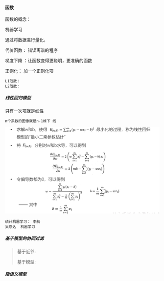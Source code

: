 #### 函数

函数的概念：



















机器学习



通过将数据进行量化，

代价函数： 错误离谱的程序





梯度下降 ：让函数变得更聪明，更准确的函数





正则化： 加一个正则化项

```
L1范数：
L2范数：
```

##### 线性回归模型

只有一次项就是线性

```
n个系数的图像就是n-1维下 线
```

  ![1553826173898](assets/1553826173898.png)







```
统计机器学习： 李航
吴恩达  机器学习
```

##### 基于模型的协同过滤

> 基于近邻: 
>
> 基于模型:  

##### 隐语义模型

> 


































